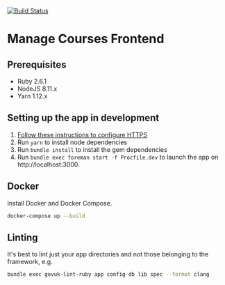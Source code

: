 [![Build Status](https://travis-ci.org/DFE-Digital/manage-courses-frontend.svg?branch=master)](https://travis-ci.org/DFE-Digital/manage-courses-frontend)

# Manage Courses Frontend

## Prerequisites

- Ruby 2.6.1
- NodeJS 8.11.x
- Yarn 1.12.x

## Setting up the app in development

1. [Follow these instructions to configure HTTPS](config/localhost/https/README.md)
3. Run `yarn` to install node dependencies
2. Run `bundle install` to install the gem dependencies
4. Run `bundle exec foreman start -f Procfile.dev` to launch the app on http://localhost:3000.

## Docker

Install Docker and Docker Compose.

```bash
docker-compose up --build
```

## Linting

It's best to lint just your app directories and not those belonging to the framework, e.g.

```bash
bundle exec govuk-lint-ruby app config db lib spec --format clang
```
